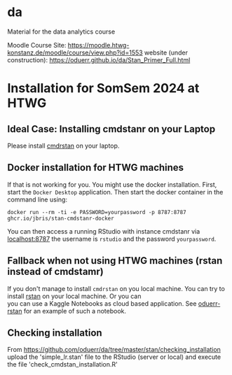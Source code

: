 # da
Material for the data analytics course

Moodle Course Site: https://moodle.htwg-konstanz.de/moodle/course/view.php?id=1553 
website (under construction): https://oduerr.github.io/da/Stan_Primer_Full.html

# Installation for SomSem 2024 at HTWG

## Ideal Case: Installing cmdstanr on your Laptop
Please install [cmdrstan](https://mc-stan.org/cmdstanr/) on your laptop. 

## Docker installation for HTWG machines
If that is not working for you. You might use the docker installation. First, start the `Docker Desktop` application.
Then start the docker container in the command line using:
```
docker run --rm -ti -e PASSWORD=yourpassword -p 8787:8787 ghcr.io/jbris/stan-cmdstanr-docker
```
You can then access a running RStudio with instance cmdstanr via
[localhost:8787](http://localhost:8787) the username is `rstudio` and the password `yourpassword`.


## Fallback when not using HTWG machines (rstan instead of cmdstamr)
If you don't manage to install `cmdrstan` on you local machine. You can try to install [rstan](https://mc-stan.org/users/interfaces/rstan) on your local machine. Or you can  
you can use a Kaggle Notebooks as cloud based application. See [oduerr-rstan](https://www.kaggle.com/code/oduerr/oduerr-rstan) for an example of such a notebook.


## Checking installation
From https://github.com/oduerr/da/tree/master/stan/checking_installation upload the 'simple_lr.stan' file to the RStudio (server or local) and execute the file 'check_cmdstan_installation.R'


